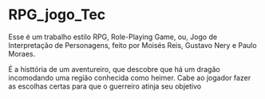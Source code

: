 # RPG_jogo_Tec
Esse é um trabalho estilo RPG, Role-Playing Game, ou, Jogo de Interpretação de Personagens, feito por Moisés Reis, Gustavo Nery e Paulo Moraes.

É a histtória de um aventureiro, que descobre que há um dragão incomodando uma região conhecida como heimer. Cabe ao jogador fazer as escolhas certas para que o guerreiro atinja seu objetivo
